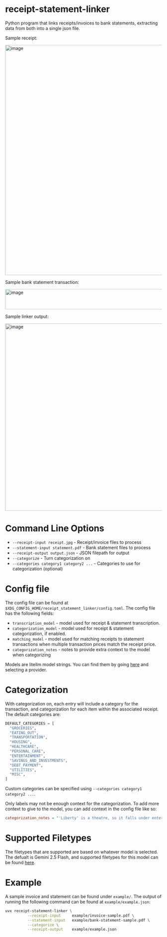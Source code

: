 # receipt-statement-linker

Python program that links receipts/invoices to bank statements, extracting data from both into a single json file.

Sample receipt:

<img width="856" height="738" alt="image" src="https://github.com/user-attachments/assets/a9e1d095-44b4-44f1-9b6b-fe4bd6897e6f" />

Sample bank statement transaction:

<img width="639" height="65" alt="image" src="https://github.com/user-attachments/assets/5542d8ac-cc42-42ff-b523-b39f36569579" />

Sample linker output:

<img width="1257" height="601" alt="image" src="https://github.com/user-attachments/assets/e7e73bf0-049b-49d4-ac68-2288b3c6f94a" />





# Command Line Options
- `--receipt-input receipt.jpg` - Receipt/invoice files to process
- `--statement-input statement.pdf` - Bank statement files to process
- `--receipt-output output.json` - JSON filepath for output
- `--categorize` - Turn categorization on
- `--categories category1 category2 ...` - Categories to use for categorization (optional)

# Config file
The config file can be found at `$XDG_CONFIG_HOME/receipt_statement_linker/config.toml`. The config file has the following fields:
- `transcription_model` - model used for receipt & statement transcription.
- `categorization_model` - model used for receipt & statement categorization, if enabled.
- `matching_model` - model used for matching receipts to statement transactions when multiple transaction prices match the receipt price.
- `categorization_notes` - notes to provide extra context to the model when categorizing

Models are litellm model strings. You can find them by going [here](https://docs.litellm.ai/docs/providers) and selecting a provider.

# Categorization
With categorization on, each entry will include a category for the transaction, and categorization for each item within the associated receipt. The default categories are:

```py
DEFAULT_CATEGORIES = [
  "GROCERIES",
  "EATING_OUT",
  "TRANSPORTATION",
  "HOUSING",
  "HEALTHCARE",
  "PERSONAL_CARE",
  "ENTERTAINMENT",
  "SAVINGS_AND_INVESTMENTS",
  "DEBT_PAYMENT",
  "UTILITIES",
  "MISC",
]
```

Custom categories can be specified using `--categories category1 category2 ...`.

Only labels may not be enough context for the categorization. To add more context to give to the model, you can add context in the config file like so:
```toml
categorization_notes = "'Liberty' is a theatre, so it falls under entertainment."
```

# Supported Filetypes
The filetypes that are supported are based on whatever model is selected. The defualt is Gemini 2.5 Flash, and supported filetypes for this model can be found [here](https://cloud.google.com/vertex-ai/generative-ai/docs/models/gemini/2-5-flash).

# Example
A sample invoice and statement can be found under `example/`. The output of running the following command can be found at `example/example.json`:
```bash
uvx receipt-statement-linker \
          --receipt-input     example/invoice-sample.pdf \
          --statement-input   example/bank-statement-sample.pdf \
          --categorize \
          --receipt-output    example/example.json
```
